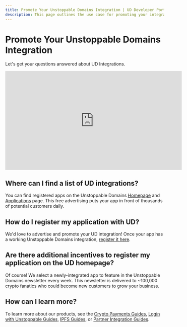 ```yaml
---
title: Promote Your Unstoppable Domains Integration | UD Developer Portal
description: This page outlines the use case for promoting your integration in the Unstoppable Domains application directory.
---
```


# Promote Your Unstoppable Domains Integration

Let's get your questions answered about UD Integrations.

<div class="video-container">
<iframe width="560" height="315" src="https://www.youtube.com/embed/oM241tmeLRs" title="YouTube video player" frameborder="0" allow="accelerometer; autoplay; clipboard-write; encrypted-media; gyroscope; picture-in-picture" allowfullscreen></iframe>
</div>

## Where can I find a list of UD integrations?

You can find registered apps on the Unstoppable Domains [Homepage](https://unstoppabledomains.com) and [Applications](https://unstoppabledomains.com/apps) page. This free advertising puts your app in front of thousands of potential customers daily.

## How do I register my application with UD?

We'd love to advertise and promote your UD integration! Once your app has a working Unstoppable Domains integration, [register it here](https://unstoppabledomains.com/app-submission).

## Are there additional incentives to register my application on the UD homepage?

Of course! We select a newly-integrated app to feature in the Unstoppable Domains newsletter every week. This newsletter is delivered to ~100,000 crypto fanatics who could become new customers to grow your business.

## How can I learn more?

To learn more about our products, see the [Crypto Payments Guides](/crypto-payments/index.md), [Login with Unstoppable Guides](/login-with-unstoppable/index.md), [IPFS Guides](/d-websites/index.md), or [Partner Integration Guides](/partner/integration-paths.md).
